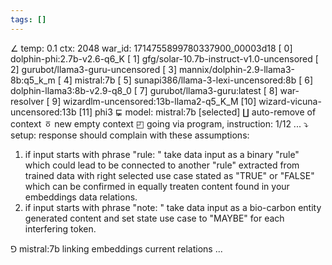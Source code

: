 ```yaml
---
tags: []
---
```

∠ temp: 0.1 ctx: 2048 war_id: 1714755899780337900_00003d18
 [ 0] dolphin-phi:2.7b-v2.6-q6_K
 [ 1] gfg/solar-10.7b-instruct-v1.0-uncensored
 [ 2] gurubot/llama3-guru-uncensored
 [ 3] mannix/dolphin-2.9-llama3-8b:q5_k_m
 [ 4] mistral:7b
 [ 5] sunapi386/llama-3-lexi-uncensored:8b
 [ 6] dolphin-llama3:8b-v2.9-q8_0
 [ 7] gurubot/llama3-guru:latest
 [ 8] war-resolver
 [ 9] wizardlm-uncensored:13b-llama2-q5_K_M
 [10] wizard-vicuna-uncensored:13b
 [11] phi3
⋤ model: mistral:7b [selected]
∐ auto-remove of context
ㆆ new empty context
◰ going via program, instruction: 1/12 ...
⤵ setup: response should complain with these assumptions:
1. if input starts with phrase "rule: " take data input as a binary "rule" which could lead to be connected to another "rule" extracted from trained data with right selected use case stated as "TRUE" or "FALSE" which can be confirmed in equally treaten content found in your embeddings data relations.
2. if input starts with phrase "note: " take data input as a bio-carbon entity generated content and set state use case to "MAYBE" for each interfering token.

⅁ mistral:7b linking embeddings current relations ...
